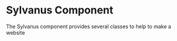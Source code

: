 Sylvanus Component
================

The Sylvanus component provides several classes to help to make a website